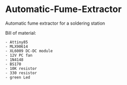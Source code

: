 # Automatic-Fume-Extractor
Automatic fume extractor for a soldering station

Bill of material:

	- Attiny85
	- MLX90614
	- XL6009 DC-DC module
	- 12V PC fan
	- 1N4148
	- BS170
	- 10K resistor
	- 330 resistor
	- green Led
